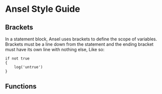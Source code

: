 # Ansel Style Guide

## Brackets

In a statement block, Ansel uses brackets to define the scope of variables. Brackets must be a line down from the statement and the ending bracket must have its own line with nothing else, Like so:
```ansel
if not true
{
    log('untrue')
}
```

## Functions